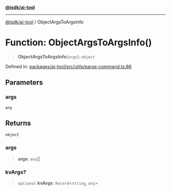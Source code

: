 [**@isdk/ai-tool**](../README.md)

***

[@isdk/ai-tool](../globals.md) / ObjectArgsToArgsInfo

# Function: ObjectArgsToArgsInfo()

> **ObjectArgsToArgsInfo**(`args`): `object`

Defined in: [packages/ai-tool/src/utils/parse-command.ts:86](https://github.com/isdk/ai-tool.js/blob/760349925bceb5de6b4188926a13bfb3f0ce4ced/src/utils/parse-command.ts#L86)

## Parameters

### args

`any`

## Returns

`object`

### args

> **args**: `any`[]

### kvArgs?

> `optional` **kvArgs**: `Record`\<`string`, `any`\>
